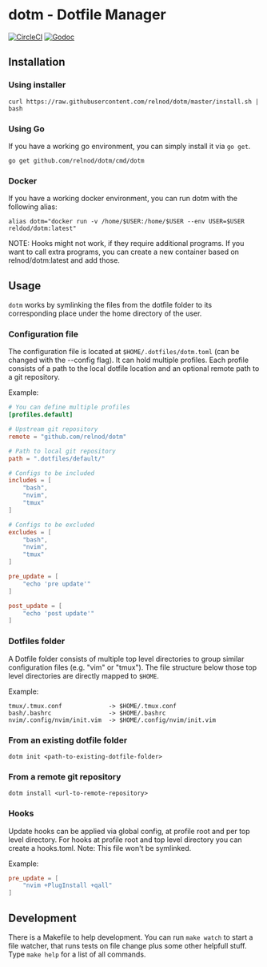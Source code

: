 # dotm - Dotfile Manager

[![CircleCI](https://circleci.com/gh/relnod/dotm.svg?style=svg)](https://circleci.com/gh/relnod/dotm)
[![Godoc](https://godoc.org/github.com/relnod/dotm?status.svg)](https://godoc.org/github.com/relnod/dotm)

## Installation

### Using installer
```
curl https://raw.githubusercontent.com/relnod/dotm/master/install.sh | bash
```

### Using Go
If you have a working go environment, you can simply install it via `go get`.
```
go get github.com/relnod/dotm/cmd/dotm
```

### Docker
If you have a working docker environment, you can run dotm with the following alias:

```
alias dotm="docker run -v /home/$USER:/home/$USER --env USER=$USER reldod/dotm:latest"
```
NOTE: Hooks might not work, if they require additional programs. If you want to call extra programs, you can create a new container based on relnod/dotm:latest and add those.

## Usage

`dotm` works by symlinking the files from the dotfile folder to its corresponding place under the home directory of the user.

### Configuration file
The configuration file is located at `$HOME/.dotfiles/dotm.toml` (can be changed with the --config flag). It can hold multiple profiles. Each profile consists of a path to the local dotfile location and an optional remote path to a git repository.


Example:
```toml
# You can define multiple profiles
[profiles.default]

# Upstream git repository
remote = "github.com/relnod/dotm"

# Path to local git repository
path = ".dotfiles/default/"

# Configs to be included
includes = [
    "bash",
    "nvim",
    "tmux"
]

# Configs to be excluded
excludes = [
    "bash",
    "nvim",
    "tmux"
]

pre_update = [
    "echo 'pre update'"
]

post_update = [
    "echo 'post update'"
]
```

### Dotfiles folder
A Dotfile folder consists of multiple top level directories to group similar configuration files (e.g. "vim" or "tmux"). The file structure below those top level directories are directly mapped to `$HOME`.

Example:
```
tmux/.tmux.conf             -> $HOME/.tmux.conf
bash/.bashrc                -> $HOME/.bashrc
nvim/.config/nvim/init.vim  -> $HOME/.config/nvim/init.vim
```

### From an existing dotfile folder
```
dotm init <path-to-existing-dotfile-folder>
```

### From a remote git repository
```
dotm install <url-to-remote-repository>
```

### Hooks
Update hooks can be applied via global config, at profile root and per top level directory. For hooks at profile root and top level directory you can create a hooks.toml. Note: This file won't be symlinked.

Example:
```toml
pre_update = [
    "nvim +PlugInstall +qall"
]
```

## Development

There is a Makefile to help development. You can run `make watch` to start a file watcher, that runs tests on file change plus some other helpfull stuff. Type `make help` for a list of all commands.
